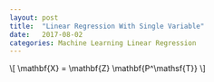 ```yaml
---
layout: post
title:  "Linear Regression With Single Variable"
date:   2017-08-02 
categories: Machine Learning Linear Regression
---
```


\\[ \mathbf{X} = \mathbf{Z} \mathbf{P^\mathsf{T}} \\]